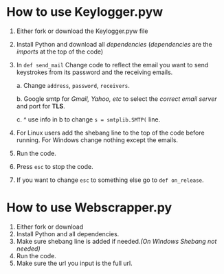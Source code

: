 # How to use Keylogger.pyw

1. Either fork or download the Keylogger.pyw file
2. Install Python and download all *dependencies* (*dependencies* are the *imports* at the top of the code) 
3. In ```def send_mail``` Change code to reflect the email you want to send keystrokes from its password and the receiving emails. 

   a. Change ```address```, ```password```, ```receivers```.
   
   b. Google smtp for *Gmail, Yahoo, etc* to select the *correct email server* and port for **TLS**. 
   
   c. ^ use info in b to change `s = smtplib.SMTP(` line.
4. For Linux users add the shebang line to the top of the code before running. For Windows change nothing except the emails.
5. Run the code.
6. Press ```esc``` to stop the code.
7. If you want to change ```esc``` to something else go to ```def on_release```.

# How to use Webscrapper.py

1. Either fork or download
2. Install Python and all dependencies.
3. Make sure shebang line is added if needed.*(On Windows Shebang not needed)*
4. Run the code. 
5. Make sure the url you input is the full url. 
